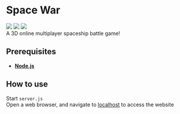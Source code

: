 # Space War
![](https://img.shields.io/github/repo-size/jasondyoungberg/space-war)
![](https://img.shields.io/github/contributors/jasondyoungberg/space-war)
![](https://img.shields.io/github/last-commit/jasondyoungberg/space-war)
<br>A 3D online multiplayer spaceship battle game!

## Prerequisites
* [**Node.js**](https://nodejs.org/en/download/package-manager/)

## How to use
Start `server.js`    
Open a web browser, and navigate to [localhost](http://localhost/) to access the website
